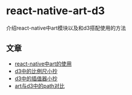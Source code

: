 # react-native-art-d3
介绍react-native中art模块以及和d3搭配使用的方法

## 文章

- [react-native中art的使用](docs/react-native-art.md)
- [d3中的比例尺小抄](docs/d3-scale.md)
- [d3中的插值器小抄](docs/d3-interpolate.md)
- [art与d3中的path对比](docs/d3-art-path.md)
